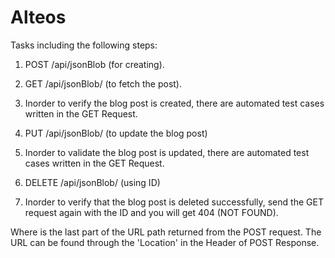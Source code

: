 # Alteos
Tasks including the following steps:

1. POST /api/jsonBlob (for creating).

2. GET /api/jsonBlob/<blobId> (to fetch the post).
  
3. Inorder to verify the blog post is created, there are automated test cases written in the GET Request. 

4. PUT /api/jsonBlob/<blobId> (to update the blog post)
  
5. Inorder to validate the blog post is updated, there are automated test cases written in the GET Request.

6. DELETE /api/jsonBlob/<blobId> (using ID)
  
7. Inorder to verify that the blog post is deleted successfully, send the GET request again with the ID and you will get 404 (NOT FOUND). 


Where <blobId> is the last part of the URL path returned from the POST request. The URL can be found through the 'Location' in the Header of POST Response.
